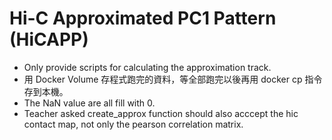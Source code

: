 # Hi-C Approximated PC1 Pattern (HiCAPP)

* Only provide scripts for calculating the approximation track.
* 用 Docker Volume 存程式跑完的資料，等全部跑完以後再用 docker cp 指令存到本機。
* The NaN value are all fill with 0.
* Teacher asked create_approx function should also acccept the hic contact map, not only the pearson correlation matrix.
